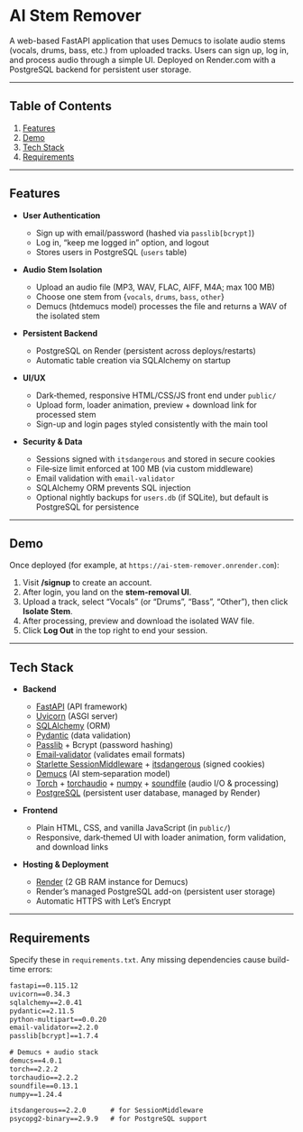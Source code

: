 # AI Stem Remover

A web-based FastAPI application that uses Demucs to isolate audio stems (vocals, drums, bass, etc.) from uploaded tracks. Users can sign up, log in, and process audio through a simple UI. Deployed on Render.com with a PostgreSQL backend for persistent user storage.

---

## Table of Contents

1. [Features](#features)  
2. [Demo](#demo)  
3. [Tech Stack](#tech-stack)  
4. [Requirements](#requirements)  

---

## Features

- **User Authentication**  
  - Sign up with email/password (hashed via `passlib[bcrypt]`)  
  - Log in, “keep me logged in” option, and logout  
  - Stores users in PostgreSQL (`users` table)  

- **Audio Stem Isolation**  
  - Upload an audio file (MP3, WAV, FLAC, AIFF, M4A; max 100 MB)  
  - Choose one stem from {`vocals`, `drums`, `bass`, `other`}  
  - Demucs (htdemucs model) processes the file and returns a WAV of the isolated stem  

- **Persistent Backend**  
  - PostgreSQL on Render (persistent across deploys/restarts)  
  - Automatic table creation via SQLAlchemy on startup  

- **UI/UX**  
  - Dark‐themed, responsive HTML/CSS/JS front end under `public/`  
  - Upload form, loader animation, preview + download link for processed stem  
  - Sign-up and login pages styled consistently with the main tool  

- **Security & Data**  
  - Sessions signed with `itsdangerous` and stored in secure cookies  
  - File‐size limit enforced at 100 MB (via custom middleware)  
  - Email validation with `email-validator`  
  - SQLAlchemy ORM prevents SQL injection  
  - Optional nightly backups for `users.db` (if SQLite), but default is PostgreSQL for persistence  

---

## Demo

Once deployed (for example, at `https://ai-stem-remover.onrender.com`):

1. Visit **/signup** to create an account.  
2. After login, you land on the **stem-removal UI**.  
3. Upload a track, select “Vocals” (or “Drums”, “Bass”, “Other”), then click **Isolate Stem**.  
4. After processing, preview and download the isolated WAV file.  
5. Click **Log Out** in the top right to end your session.

---

## Tech Stack

- **Backend**  
  - [FastAPI](https://fastapi.tiangolo.com/) (API framework)  
  - [Uvicorn](https://www.uvicorn.org/) (ASGI server)  
  - [SQLAlchemy](https://www.sqlalchemy.org/) (ORM)  
  - [Pydantic](https://pydantic-docs.helpmanual.io/) (data validation)  
  - [Passlib](https://passlib.readthedocs.io/) + Bcrypt (password hashing)  
  - [Email‐validator](https://pypi.org/project/email-validator/) (validates email formats)  
  - [Starlette SessionMiddleware](https://www.starlette.io/middleware/) + [itsdangerous](https://pypi.org/project/itsdangerous/) (signed cookies)  
  - [Demucs](https://github.com/facebookresearch/demucs) (AI stem‐separation model)  
  - [Torch](https://pytorch.org/) + [torchaudio](https://pytorch.org/audio/) + [numpy](https://numpy.org/) + [soundfile](https://soundfile.readthedocs.io/) (audio I/O & processing)  
  - [PostgreSQL](https://www.postgresql.org/) (persistent user database, managed by Render)  

- **Frontend**  
  - Plain HTML, CSS, and vanilla JavaScript (in `public/`)  
  - Responsive, dark‐themed UI with loader animation, form validation, and download links  

- **Hosting & Deployment**  
  - [Render](https://render.com/) (2 GB RAM instance for Demucs)  
  - Render’s managed PostgreSQL add-on (persistent user storage)  
  - Automatic HTTPS with Let’s Encrypt  

---

## Requirements

Specify these in `requirements.txt`. Any missing dependencies cause build-time errors:

```txt
fastapi==0.115.12
uvicorn==0.34.3
sqlalchemy==2.0.41
pydantic==2.11.5
python-multipart==0.0.20
email-validator==2.2.0
passlib[bcrypt]==1.7.4

# Demucs + audio stack
demucs==4.0.1
torch==2.2.2
torchaudio==2.2.2
soundfile==0.13.1
numpy==1.24.4

itsdangerous==2.2.0      # for SessionMiddleware
psycopg2-binary==2.9.9   # for PostgreSQL support
